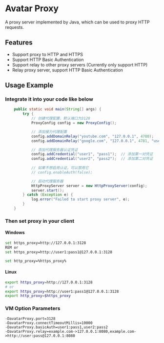# Avatar Proxy
A proxy server implemented by Java, which can be used to proxy HTTP requests.

## Features
- Support proxy to HTTP and HTTPS
- Support HTTP Basic Authentication
- Support relay to other proxy servers (Currently only support HTTP)
- Relay proxy server, support HTTP Basic Authentication

## Usage Example
### Integrate it into your code like below
```java
    public static void main(String[] args) {
        try {
            // 创建代理配置，默认端口为3128
            ProxyConfig config = new ProxyConfig();

            // 添加接力代理配置
            config.addDomainRelay("youtube.com", "127.0.0.1", 4780);
            config.addDomainRelay("google.com", "127.0.0.1", 4781, "username", "password");

            // 添加代理服务器认证凭证
            config.addCredential("user1", "pass1");  // 添加第一对凭证
            config.addCredential("user2", "pass2");  // 添加第二对凭证
            
            // 如果不想启用认证，可以禁用它
            // config.enableAuth(false);

            // 启动代理服务器
            HttpProxyServer server = new HttpProxyServer(config);
            server.start();
        } catch (Exception e) {
            log.error("Failed to start proxy server", e);
        }
    }
```

### Then set proxy in your client
#### Windows
```sh
set https_proxy=http://127.0.0.1:3128
REM or
set https_proxy=http://user1:pass1@127.0.0.1:3128

set http_proxy=%https_proxy%
```
#### Linux
```sh
export https_proxy=http://127.0.0.1:3128
# or
export https_proxy=http://user1:pass1@127.0.0.1:3128
export http_proxy=$https_proxy

```

### VM Option Parameters
```
-DavatarProxy.port=3128
-DavatarProxy.connectTimeoutMillis=10000
-DavatarProxy.basicAuth=user1:pass1,user2:pass2
-DavatarProxy.relay=example.com->127.0.0.1:8080,example.com->http://user:pass@127.0.0.1:8080
```
